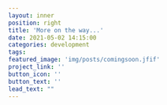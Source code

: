 ```yaml
---
layout: inner
position: right
title: 'More on the way...'
date: 2021-05-02 14:15:00
categories: development
tags: 
featured_image: 'img/posts/comingsoon.jfif'
project_link: ''
button_icon: ''
button_text: ''
lead_text: ""
---
```

